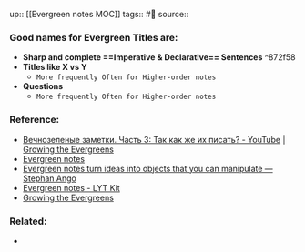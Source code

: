 up:: [[Evergreen notes MOC]]
tags:: #🌳 
source:: 
### Good names for Evergreen Titles are:

- **Sharp and complete ==Imperative & Declarative== Sentences** ^872f58
- **Titles like X vs Y**
	- `More frequently Often for Higher-order notes`
- **Questions**
	- `More frequently Often for Higher-order notes`


### Reference:
- [Вечнозеленые заметки. Часть 3: Так как же их писать? - YouTube](https://youtu.be/-Fnwbb67AVg) | [Growing the Evergreens](https://maggieappleton.com/evergreens)
- [Evergreen notes](https://notes.andymatuschak.org/Evergreen_notes)
- [Evergreen notes turn ideas into objects that you can manipulate — Stephan Ango](https://stephanango.com/evergreen-notes)
- [Evergreen notes - LYT Kit](https://notes.linkingyourthinking.com/Cards/Evergreen+notes)
- [Growing the Evergreens](https://maggieappleton.com/evergreens)

### Related:
- 